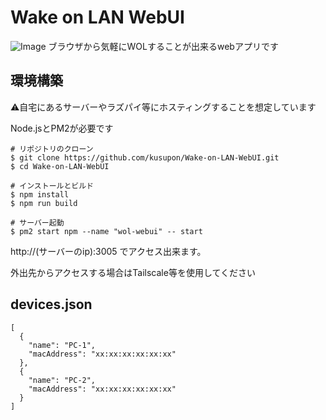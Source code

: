 # Wake on LAN WebUI
![Image](https://github.com/user-attachments/assets/9c780323-2e9f-456d-871c-e66063445141)
ブラウザから気軽にWOLすることが出来るwebアプリです


## 環境構築
⚠️自宅にあるサーバーやラズパイ等にホスティングすることを想定しています

Node.jsとPM2が必要です
```
# リポジトリのクローン
$ git clone https://github.com/kusupon/Wake-on-LAN-WebUI.git
$ cd Wake-on-LAN-WebUI

# インストールとビルド
$ npm install
$ npm run build

# サーバー起動
$ pm2 start npm --name "wol-webui" -- start
```
http://(サーバーのip):3005 でアクセス出来ます。

外出先からアクセスする場合はTailscale等を使用してください

## devices.json
```
[
  {
    "name": "PC-1", 
    "macAddress": "xx:xx:xx:xx:xx:xx"
  },
  {
    "name": "PC-2",
    "macAddress": "xx:xx:xx:xx:xx:xx"
  }
]
```
